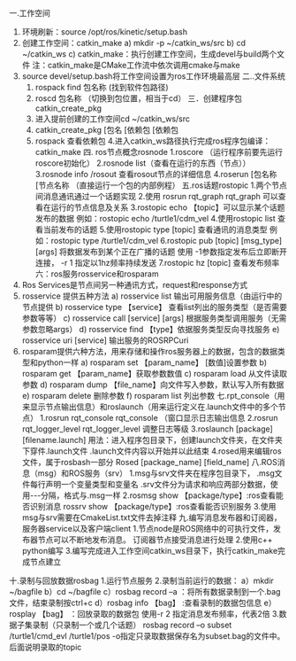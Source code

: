一.工作空间
1.	环境刷新：source /opt/ros/kinetic/setup.bash
2.	创建工作空间：catkin_make
a)	mkdir -p ~/catkin_ws/src
b)	cd ~/catkin_ws 
c)	catkin_make：执行创建工作空间，生成devel与build两个文件
注：catkin_make是CMake工作流中依次调用cmake与make
3.	source devel/setup.bash将工作空间设置为ros工作环境最高层
二..文件系统
	1. rospack find 包名称 (找到软件包路径)
	2. roscd 包名称 （切换到包位置，相当于cd）
三．创建程序包catkin_create_pkg
	1. 进入提前创建的工作空间cd  ~/catkin_ws/src
	2. catkin_create_pkg [包名 [依赖包 [依赖包
	3. rospack 查看依赖包
	4.进入catkin_ws路径执行完成ros程序包编译：catkin_make
四. ros节点概念rosnode
	1.roscore （运行程序前要先运行roscore初始化）
	2.rosnode list（查看在运行的东西（节点））
	3.rosnode info /rosout 查看rosout节点的详细信息
	4.roserun [包名称 [节点名称 （直接运行一个包的内部例程）
五.ros话题rostopic
	1.两个节点间消息通讯通过一个话题实现
	2.使用 rosrun rqt_graph rqt_graph 可以查看在运行的节点信息及关系
	3.rostopic echo 【topic】可以显示某个话题发布的数据
	例如：rostopic echo /turtle1/cdm_vel
4.使用rostopic list 查看当前发布的话题
5.使用rostopic type [topic] 查看通讯的消息类型
例如：rostopic type /turtle1/cdm_vel
	6.rostopic pub [topic] [msg_type] [args] 将数据发布到某个正在广播的话题
		使用 -1参数指定发布后立即断开连接， -r 1 指定以1hz频率持续发送
	7.rostopic hz [topic] 查看发布频率
六：ros服务rosservice和rosparam
1.	Ros Services是节点间另一种通讯方式，request和response方式
2.	rosservice 提供五种方法
a)	rosservice list 输出可用服务信息（由运行中的节点提供
b)	rosservice type 【service】 查看list列出的服务类型（是否需要参数等等）
c)	rosservice call [service] [args] 根据服务类型调用服务（无需参数忽略args）
d)	rosservice find 【type】依据服务类型反向寻找服务
e)	rosservice uri [service] 输出服务的ROSRPCuri
3.	rosparam提供六种方法，用来存储和操作ros服务器上的数据，包含的数据类型和python一样
a)	rosparam set 【param_name】 [数值]设置参数
b)	rosparam get 【param_name】获取参数数值
c)	rosparam load 从文件读取参数
d)	rosparam dump 【file_name】向文件写入参数，默认写入所有数据
e)	rosparam delete 删除参数
f)	rosparam list 列出参数
七.rpt_console（用来显示节点输出信息）和roslaunch（用来运行定义在.launch文件中的多个节点）
	1.rosrun rqt_console rqt_console （窗口显示日志输出信息
2.rosrun rqt_logger_level rqt_logger_level   调整日志等级
3.roslaunch [package] [filename.launch]
	用法：进入程序包目录下，创建launch文件夹，在文件夹下穿件.launch文件
	.launch文件内容以<launch>开始并以此结束
	4.rosed用来编辑ros文件，属于rosbash一部分
		Rosed [package_name] [field_name]
八.ROS消息（msg）和ROS服务（srv）
	1.msg与srv文件夹在程序包目录下，
.msg文件每行声明一个变量类型和变量名
		.srv文件分为请求和响应两部分数据，使用---分隔，格式与.msg一样
	2.rosmsg show 【package/type】:ros查看能否识别消息
rossrv show 【package/type】:ros查看能否识别服务
	3.使用msg与srv需要在CmakeList.txt文件去掉注释
九.编写消息发布器和订阅器，服务器service以及客户端client
	1.节点node是ROS网络中的可执行文件，发布器节点可以不断地发布消息。
	订阅器节点接受消息进行处理
	2.使用c++  python编写
	3.编写完成进入工作空间catkin_ws目录下，执行catkin_make完成节点建立

十.录制与回放数据rosbag
	1.运行节点服务
	2.录制当前运行的数据：
		a）mkdir ~/bagfile
		b）cd ~/bagfile
		c）rosbag record –a  ：将所有数据录制到一个.bag文件，结束录制按ctrl+c
		d）rosbag info 【bag】 :查看录制的数据包信息
		e）rosplay 【bag】   ：回放录取的数据包 使用-r 2 指定消息发布频率，代表2倍
	3.数据子集录制（只录制一个或几个话题）
		rosbag record –o subset  /turtle1/cmd_evl  /turtle1/pos
		-o指定只录取数据保存名为subset.bag的文件中。后面说明录取的topic
 
